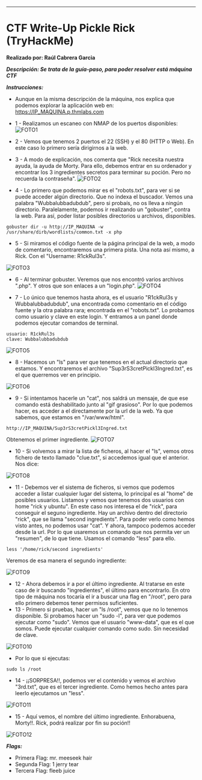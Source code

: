 ****

# CTF Write-Up Pickle Rick (TryHackMe)



**Realizado por: Raúl Cabrera Garcia** 

***Descripción: Se trata de la guía-paso, para poder resolver está máquina CTF***


***Instrucciones:*** 

- Aunque en la misma descripción de la máquina, nos explica que podemos explorar la aplicación web en:  https://IP_MAQUINA.p.thmlabs.com
- 1 - Realizamos un escaneo con NMAP de los puertos disponibles:
![FOTO1](foto1.png)

- 2 - Vemos que tenemos 2 puertos el 22 (SSH) y el 80 (HTTP o Web). En este caso lo primero sería dirigirnos a la web.

- 3 - A modo de explicación, nos comenta que "Rick necesita nuestra ayuda, la ayuda de Morty. Para ello, debemos entrar en su ordenador y encontrar los 3 ingredientes secretos para terminar su poción. Pero no recuerda la contraseña".
![FOTO2](foto2.png)

- 4 - Lo primero que podemos mirar es el "robots.txt", para ver si se puede acceder algún directorio. Que no indexa el buscador.
Vemos una palabra "Wubbalubbadubdub", pero si probaís, no os lleva a ningún directorio. Paralelamente, podemos ir realizando un "gobuster", contra la web. Para así, poder listar posibles directorios u archivos, disponibles.
```
gobuster dir -u http://IP_MAQUINA -w /usr/share/dirb/wordlists/common.txt -x php
```
- 5 - Si miramos el código fuente de la página principal de la web, a modo de comentario, encontraremos una primera pista. Una nota así mismo, a Rick. Con el "Username: R1ckRul3s".

![FOTO3](foto3.png)

- 6 - Al terminar gobuster. Veremos que nos encontró varios archivos ".php". Y otros que son enlaces a un "login.php". 
![FOTO4](foto4.png)

- 7 - Lo único que tenemos hasta ahora, es el usuario "R1ckRul3s y Wubbalubbadubdub", una encontrada como comentario en el código fuente y la otra palabra rara; encontrada en el "robots.txt". Lo probamos como usuario y clave en este login. Y entramos a un panel donde podemos ejecutar comandos de terminal.
```
usuario: R1ckRul3s
clave: Wubbalubbadubdub
```

![FOTO5](foto5.png)

- 8 - Hacemos un "ls" para ver que tenemos en el actual directorio que estamos. Y encontraremos el archivo "Sup3rS3cretPickl3Ingred.txt", es el que querremos ver en principio.

![FOTO6](foto6.png)

- 9 - Si intentamos hacerle un "cat", nos saldrá un mensaje, de que ese comando está deshabilitado junto al "gif grasioso". Por lo que podemos hacer, es acceder a el directamente por la url de la web. Ya que sabemos, que estamos en "/var/www/html".
```
http://IP_MAQUINA/Sup3rS3cretPickl3Ingred.txt
```
Obtenemos el primer ingrediente.
![FOTO7](foto7.png)

- 10 - Si volvemos a mirar la lista de ficheros, al hacer el "ls", vemos otros fichero de texto llamado "clue.txt", si accedemos igual que el anterior. Nos dice:

![FOTO8](foto8.png)

- 11 - Debemos ver el sistema de ficheros, si vemos que podemos acceder a listar cualquier lugar del sistema, lo principal es al "home" de posibles usuarios. Listamos y vemos que tenemos dos usuarios con home "rick y ubuntu". En este caso nos interesa el de "rick", para conseguir el seguno ingrediente. Hay un archivo dentro del directorio "rick", que se llama "second ingredients". Para poder verlo como hemos visto antes, no podemos usar "cat". Y ahora, tampoco podemos acceder desde la url. Por lo que usaremos un comando que nos permita ver un "resumen", de lo que tiene. Usamos el comando "less" para ello.
```
less '/home/rick/second ingredients'
```

Veremos de esa manera el segundo ingrediente:

![FOTO9](foto9.png)

- 12 - Ahora debemos ir a por el último ingrediente. Al tratarse en este caso de ir buscando "ingredientes", el último para encontrarlo. En otro tipo de máquina nos tocaría el ir a buscar una flag en "/root", pero para ello primero debemos tener permisos suficientes.
- 13 - Primero si pruebas, hacer un "ls /root", vemos que no lo tenemos disponible. Si probamos hacer un "sudo -l", para ver que podemos ejecutar como "sudo". Vemos que el usuario "www-data", que es el que somos. Puede ejecutar cualquier comando como sudo. Sin necesidad de clave.

![FOTO10](foto10.png)

- Por lo que si ejecutas:
```
sudo ls /root
```
- 14 - ¡¡SORPRESA!!, podemos ver el contenido y vemos el archivo "3rd.txt", que es el tercer ingrediente. Como hemos hecho antes para leerlo ejecutamos un "less".

![FOTO11](foto11.png)

- 15 - Aquí vemos, el nombre del último ingrediente. Enhorabuena, Morty!!. Rick, podrá realizar por fin su poción!!

![FOTO12](foto12.png)


***Flags:***

- Primera Flag: mr. meeseek hair
- Segunda Flag: 1 jerry tear
- Tercera Flag: fleeb juice
